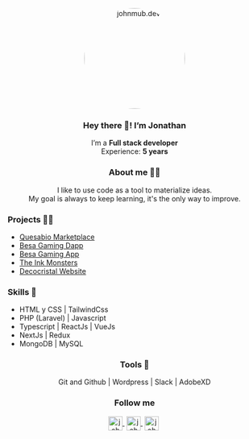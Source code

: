 <p align="center" width="300">
   <img align="center" width="200" style="border-radius:50%;overflow:hidden;" src="https://media.giphy.com/media/v1.Y2lkPTc5MGI3NjExYzg3YjM3ZWQ1MTFmZmMwNjU0ZmFhNzg4YTk4Y2RiNmQ4NGM1NjY2OCZlcD12MV9pbnRlcm5hbF9naWZzX2dpZklkJmN0PWc/4rZA5D22301iMgrUNd/giphy.gif" alt="johnmub.dev">
   <h3 align="center">Hey there 👋! I’m Jonathan</h3>
</p>

<p align="center">
   I’m a <strong>Full stack developer</strong></br>
   Experience: <strong>5 years</strong>
</p>

<p align="center">
   <h3 align="center">About me 👱‍♂️</h3>
</p>

<p align="center">
   I like to use code as a tool to materialize ideas.</br>
   My goal is always to keep learning, it's the only way to improve.
</p>

<p>
   <h3 align="lef">Projects 👨‍💻</h3>
   <ul>
      <li><a href="https://www.quesabio.com/" target="blank">Quesabio Marketplace</a></li>
      <li><a href="https://dapp.besagaming.com/" target="blank">Besa Gaming Dapp</a></li>
      <li><a href="https://www.besagaming.com/en" target="blank">Besa Gaming App</a></li>
      <li><a href="https://theinkmonsters.com/" target="blank">The Ink Monsters</a></li>
      <li><a href="https://www.decocristal.com.ve/" target="blank">Decocristal Website</a></li>
   </ul>
</p>

<p>
   <h3 align="lef">Skills 💪</h3>
   <ul>
      <li>HTML y CSS | TailwindCss</li>
      <li>PHP (Laravel) | Javascript</li>
      <li>Typescript | ReactJs | VueJs</li>
      <li>NextJs | Redux</li>
      <li>MongoDB | MySQL</li>
   </ul>
</p>

<h3 align="center">Tools 🧰</h3>
<p align="center">
   Git and Github | Wordpress | Slack | AdobeXD
</p>

<h3 align="center">Follow me</h3>
<p align="center">
   <a href="https://www.linkedin.com/in/johnmub/" target="blank" style='margin-right:4px'>
    <img align="center" src="https://cdn.jsdelivr.net/npm/simple-icons@3.0.1/icons/linkedin.svg" alt="johnmub.dev"
         height="28px" width="28px" />
   </a>
   <a href="https://www.instagram.com/johnmub/" target="blank" style='margin-right:4px'>
    <img align="center" src="https://cdn.jsdelivr.net/npm/simple-icons@3.0.1/icons/instagram.svg" alt="johnmub.dev"
         height="28px" width="28px" />
   </a>
   <a href="https://twitter.com/johnmub98" target="blank" style='margin-right:4px'>
    <img align="center" src="https://cdn.jsdelivr.net/npm/simple-icons@3.0.1/icons/twitter.svg" alt="johnmub.dev"
         height="28px" width="28px" />
   </a>
</p>
